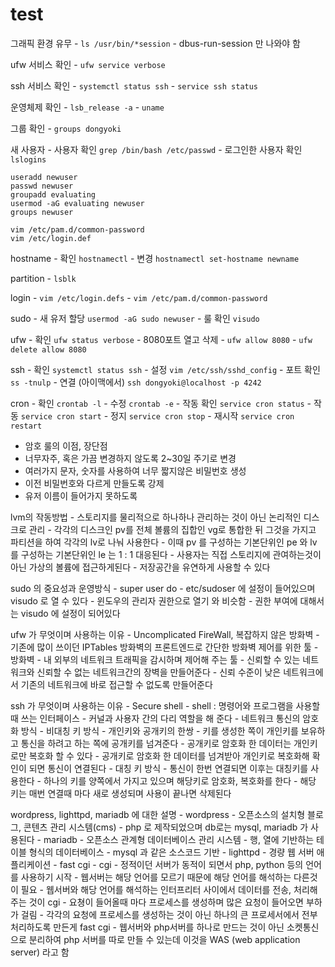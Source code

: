 # test

그래픽 환경 유무 - `ls /usr/bin/*session` - dbus-run-session 만 나와야 함

ufw 서비스 확인 - `ufw service verbose`

ssh 서비스 확인 - `systemctl status ssh` - `service ssh status`

운영체제 확인 - `lsb_release -a` - `uname`

그룹 확인 - `groups dongyoki`

새 사용자 - 사용자 확인 `grep /bin/bash /etc/passwd` - 로그인한 사용자 확인 `lslogins`

```
useradd newuser
passwd newuser
groupadd evaluating
usermod -aG evaluating newuser
groups newuser

vim /etc/pam.d/common-password
vim /etc/login.def
```

hostname - 확인 `hostnamectl` - 변경 `hostnamectl set-hostname newname`

partition - `lsblk`

login - `vim /etc/login.defs` - `vim /etc/pam.d/common-password`

sudo - 새 유저 할당 `usermod -aG sudo newuser` - 룰 확인 `visudo`

ufw - 확인 `ufw status verbose` - 8080포트 열고 삭제 - `ufw allow 8080` - `ufw delete allow 8080`

ssh - 확인 `systemctl status ssh` - 설정 `vim /etc/ssh/sshd_config` - 포트 확인 `ss -tnulp` - 연결 (아이맥에서) `ssh dongyoki@localhost -p 4242`

cron - 확인 `crontab -l` - 수정 `crontab -e` - 작동 확인 `service cron status` - 작동 `service cron start` - 정지 `service cron stop` - 재시작 `service cron restart`

- 암호 룰의 이점, 장단점
- 너무자주, 혹은 가끔 변경하지 않도록 2~30일 주기로 변경
- 여러가지 문자, 숫자를 사용하여 너무 짧지않은 비밀번호 생성
- 이전 비밀번호와 다르게 만들도록 강제
- 유저 이름이 들어가지 못하도록

lvm의 작동방법 - 스토리지를 물리적으로 하나하나 관리하는 것이 아닌 논리적인 디스크로 관리 - 각각의 디스크인 pv를 전체 볼륨의 집합인 vg로 통합한 뒤 그것을 가지고 파티션을 하여 각각의 lv로 나눠 사용한다 - 이때 pv 를 구성하는 기본단위인 pe 와 lv 를 구성하는 기본단위인 le 는 1 : 1 대응된다 - 사용자는 직접 스토리지에 관여하는것이 아닌 가상의 볼륨에 접근하게된다 - 저장공간을 유연하게 사용할 수 있다

sudo 의 중요성과 운영방식 - super user do - etc/sudoser 에 설정이 들어있으며 visudo 로 열 수 있다 - 윈도우의 관리자 권한으로 열기 와 비슷함 - 권한 부여에 대해서는 visudo 에 설정이 되어있다

ufw 가 무엇이며 사용하는 이유 - Uncomplicated FireWall, 복잡하지 않은 방화벽 - 기존에 많이 쓰이던 IPTables 방화벽의 프론트엔드로 간단한 방화벽 제어를 위한 툴 - 방화벽 - 내 외부의 네트워크 트래픽을 감시하며 제어해 주는 툴 - 신뢰할 수 있는 네트워크와 신뢰할 수 없는 네트워크간의 장벽을 만들어준다 - 신뢰 수준이 낮은 네트워크에서 기존의 네트워크에 바로 접근할 수 없도록 만들어준다

ssh 가 무엇이며 사용하는 이유 - Secure shell - shell : 명령어와 프로그램을 사용할 때 쓰는 인터페이스 - 커널과 사용자 간의 다리 역할을 해 준다 - 네트워크 통신의 암호화 방식 - 비대칭 키 방식 - 개인키와 공개키의 한쌍 - 키를 생성한 쪽이 개인키를 보유하고 통신을 하려고 하는 쪽에 공개키를 넘겨준다 - 공개키로 암호화 한 데이터는 개인키로만 복호화 할 수 있다 - 공개키로 암호화 한 데이터를 넘겨받아 개인키로 복호화해 확인이 되면 통신이 연결된다 - 대칭 키 방식 - 통신이 한번 연결되면 이후는 대칭키를 사용한다 - 하나의 키를 양쪽에서 가지고 있으며 해당키로 암호화, 복호화를 한다 - 해당 키는 매번 연결때 마다 새로 생성되며 사용이 끝나면 삭제된다

wordpress, lighttpd, mariadb 에 대한 설명 - wordpress - 오픈소스의 설치형 블로그, 콘텐츠 관리 시스템(cms) - php 로 제작되었으며 db로는 mysql, mariadb 가 사용된다 - mariadb - 오픈소스 관계형 데이터베이스 관리 시스템 - 행, 열에 기반하는 테이블 형식의 데이터베이스 - mysql 과 같은 소스코드 기반 - lighttpd - 경량 웹 서버 애플리케이션 - fast cgi - cgi - 정적이던 서버가 동적이 되면서 php, python 등의 언어를 사용하기 시작 - 웹서버는 해당 언어를 모르기 때문에 해당 언어를 해석하는 다른것이 필요 - 웹서버와 해당 언어를 해석하는 인터프리터 사이에서 데이터를 전송, 처리해주는 것이 cgi - 요쳥이 들어올때 마다 프로세스를 생성하며 많은 요청이 들어오면 부하가 걸림 - 각각의 요청에 프로세스를 생성하는 것이 아닌 하나의 큰 프로세서에서 전부 처리하도록 만든게 fast cgi - 웹서버와 php서버를 하나로 만드는 것이 아닌 소켓통신으로 분리하여 php 서버를 따로 만들 수 있는데 이것을 WAS (web application server) 라고 함